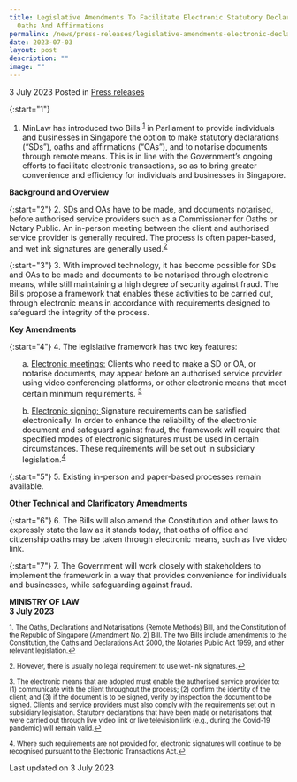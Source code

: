 ```yaml
---
title: Legislative Amendments To Facilitate Electronic Statutory Declarations,
  Oaths And Affirmations
permalink: /news/press-releases/legislative-amendments-electronic-declarations-oaths-affirmations-notarisations/
date: 2023-07-03
layout: post
description: ""
image: ""
---
```

3 July 2023 Posted in [Press releases](/news/press-releases)

{:start="1"}
1. MinLaw has introduced two Bills <sup><a href="#fn1" id="ref1">1</a></sup> in Parliament to provide individuals and businesses in Singapore the option to make statutory declarations (“SDs”), oaths and affirmations (“OAs”), and to notarise documents through remote means. This is in line with the Government’s ongoing efforts to facilitate electronic transactions, so as to bring greater convenience and efficiency for individuals and businesses in Singapore. 

**Background and Overview**

{:start="2"} 
2. SDs and OAs have to be made, and documents notarised, before authorised service providers such as a Commissioner for Oaths or Notary Public. An in-person meeting between the client and authorised service provider is generally required. The process is often paper-based, and wet ink signatures are generally used.<sup><a href="#fn2" id="ref2">2</a></sup> 

{:start="3"} 
3. With improved technology, it has become possible for SDs and OAs to be made and documents to be notarised through electronic means, while still maintaining a high degree of security against fraud. The Bills propose a framework that enables these activities to be carried out, through electronic means in accordance with requirements designed to safeguard the integrity of the process.

**Key Amendments**

{:start="4"} 
4. The legislative framework has two key features: 
<ul> a. <u>Electronic meetings:</u> Clients who need to make a SD or OA, or notarise documents, may appear before an authorised service provider using video conferencing platforms, or other electronic means that meet certain minimum requirements. <sup><a href="#fn3" id="ref3">3</a></sup> </ul>
<ul> b. <u> Electronic signing: </u> Signature requirements can be satisfied electronically. In order to enhance the reliability of the electronic document and safeguard against fraud, the framework will require that specified modes of electronic signatures must be used in certain circumstances. These requirements will be set out in subsidiary legislation.<sup><a href="#fn4" id="ref4">4</a></sup></ul>

{:start="5"}
5. Existing in-person and paper-based processes remain available.

**Other Technical and Clarificatory Amendments**

{:start="6"}
6. The Bills will also amend the Constitution and other laws to expressly state the law as it stands today, that oaths of office and citizenship oaths may be taken through electronic means, such as live video link.

{:start="7"}
7. The Government will work closely with stakeholders to implement the framework in a way that provides convenience for individuals and businesses, while safeguarding against fraud.

**MINISTRY OF LAW**
<br>**3 July 2023**

<p><sup id="fn1">1. The Oaths, Declarations and Notarisations (Remote Methods) Bill, and the Constitution of the Republic of Singapore (Amendment No. 2) Bill. The two Bills include amendments to the Constitution, the Oaths and Declarations Act 2000, the Notaries Public Act 1959, and other relevant legislation.<a href="#ref1" title="Jump back to footnote 1 in the text.">↩</a></sup></p>

<p><sup id="fn2">2. However, there is usually no legal requirement to use wet-ink signatures.<a href="#ref2" title="Jump back to footnote 2 in the text.">↩</a></sup></p>

<p><sup id="fn3">3. The electronic means that are adopted must enable the authorised service provider to: (1) communicate with the client throughout the process; (2) confirm the identity of the client; and (3) if the document is to be signed, verify by inspection the document to be signed. Clients and service providers must also comply with the requirements set out in subsidiary legislation. Statutory declarations that have been made or notarisations that were carried out through live video link or live television link (e.g., during the Covid-19 pandemic) will remain valid.<a href="#ref3" title="Jump back to footnote 3 in the text.">↩</a></sup></p>

<p><sup id="fn4">4. Where such requirements are not provided for, electronic signatures will continue to be recognised pursuant to the Electronic Transactions Act.<a href="#ref4" title="Jump back to footnote 4 in the text.">↩</a></sup></p>

<p class="right-side-updated">Last updated on 3 July 2023</p>